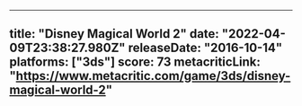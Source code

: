 
---
title: "Disney Magical World 2"
date: "2022-04-09T23:38:27.980Z"
releaseDate: "2016-10-14"
platforms: ["3ds"]
score: 73
metacriticLink: "https://www.metacritic.com/game/3ds/disney-magical-world-2"
---
